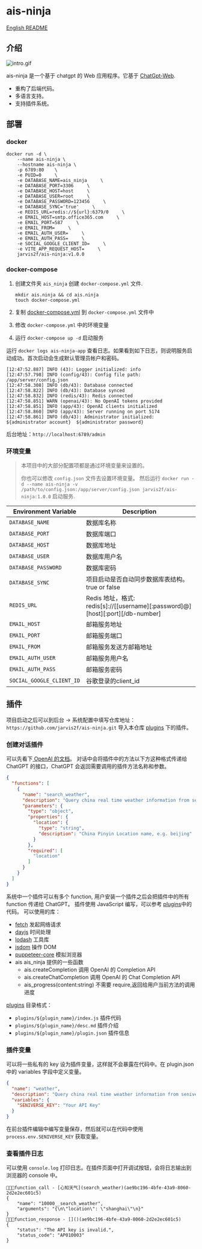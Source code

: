 # ais-ninja

[English README](README_en.md)

## 介绍

![intro.gif](doc%2Fintro.gif)

ais-ninja 是一个基于 chatgpt 的 Web 应用程序。它基于 [ChatGpt-Web](https://github.com/79E/ChatGpt-Web).

* 重构了后端代码。
* 多语言支持。
* 支持插件系统。

## 部署

### docker

```shell
docker run -d \
    --name ais-ninja \
    --hostname ais-ninja \
    -p 6789:80    \
    -e PUID=0     \
    -e DATABASE_NAME=ais_ninja     \
    -e DATABASE_PORT=3306     \
    -e DATABASE_HOST=host     \
    -e DATABASE_USER=root     \
    -e DATABASE_PASSWORD=123456     \
    -e DATABASE_SYNC='true'     \
    -e REDIS_URL=redis://${url}:6379/0     \
    -e EMAIL_HOST=smtp.office365.com     \
    -e EMAIL_PORT=587     \
    -e EMAIL_FROM=     \
    -e EMAIL_AUTH_USER=     \
    -e EMAIL_AUTH_PASS=     \
    -e SOCIAL_GOOGLE_CLIENT_ID=     \
    -e VITE_APP_REQUEST_HOST=     \
    jarvis2f/ais-ninja:v1.0.0
```

### docker-compose

1. 创建文件夹 `ais_ninja` 创建 `docker-compose.yml` 文件.

    ```shell
    mkdir ais.ninja && cd ais.ninja
    touch docker-compose.yml
    ```

2. 复制 [docker-compose.yml](./deploy/docker-compose.yml) 到 `docker-compose.yml` 文件中
3. 修改 `docker-compose.yml` 中的环境变量
4. 运行 `docker-compose up -d` 启动服务

运行 `docker logs ais-ninja-app` 查看日志。如果看到如下日志，则说明服务启动成功。首次启动会生成默认管理员帐户和密码。

```shell
[12:47:52.887] INFO (43): Logger initialized: info
[12:47:57.798] INFO (config/43): Config file path: /app/server/config.json
[12:47:58.308] INFO (db/43): Database connected
[12:47:58.822] INFO (db/43): Database synced
[12:47:58.832] INFO (redis/43): Redis connected
[12:47:58.851] WARN (openai/43): No OpenAI tokens provided
[12:47:58.851] INFO (app/43): OpenAI clients initialized
[12:47:58.860] INFO (app/43): Server running on port 5174
[12:47:58.861] INFO (db/43): Administrator initialized: ${administrator account}  ${administrator password}
```

后台地址：`http://localhost:6789/admin`

### 环境变量

> 本项目中的大部分配置项都是通过环境变量来设置的。
>
> 你也可以修改 `config.json` 文件去设置环境变量。
> 然后运行 `docker run -d --name ais-ninja -v /path/to/config.json:/app/server/config.json jarvis2f/ais-ninja:1.0.0`
> 启动服务.

| Environment Variable      | Description                                                               |
|---------------------------|---------------------------------------------------------------------------|
| `DATABASE_NAME`           | 数据库名称                                                                     |
| `DATABASE_PORT`           | 数据库端口                                                                     |
| `DATABASE_HOST`           | 数据库地址                                                                     |
| `DATABASE_USER`           | 数据库用户名                                                                    |
| `DATABASE_PASSWORD`       | 数据库密码                                                                     |
| `DATABASE_SYNC`           | 项目启动是否自动同步数据库表结构。 true or false                                           |
| `REDIS_URL`               | Redis 地址，格式: redis[s]://[[username][:password]@][host][:port][/db-number] |
| `EMAIL_HOST`              | 邮箱服务地址                                                                    |
| `EMAIL_PORT`              | 邮箱服务端口                                                                    |
| `EMAIL_FROM`              | 邮箱服务发送方邮箱地址                                                               |
| `EMAIL_AUTH_USER`         | 邮箱服务用户名                                                                   |
| `EMAIL_AUTH_PASS`         | 邮箱服务密码                                                                    |
| `SOCIAL_GOOGLE_CLIENT_ID` | 谷歌登录的client_id                                                            |

## 插件

项目启动之后可以到后台 -> 系统配置中填写仓库地址：`https://github.com/jarvis2f/ais-ninja.git`
导入本仓库 [plugins](./plugins) 下的插件。

### 创建对话插件

可以先看下[ OpenAI 的文档](https://platform.openai.com/docs/guides/gpt/function-calling)。
对话中会将插件中的方法以下方这种格式传递给 ChatGPT 的接口，ChatGPT 会返回需要调用的插件方法名称和参数。

```json
{
  "functions": [
    {
      "name": "search_weather",
      "description": "Query china real time weather information from seniverse.com",
      "parameters": {
        "type": "object",
        "properties": {
          "location": {
            "type": "string",
            "description": "China Pinyin Location name, e.g. beijing"
          }
        },
        "required": [
          "location"
        ]
      }
    }
  ]
}
```

系统中一个插件可以有多个 function, 用户安装一个插件之后会把插件中的所有 function 传递给 ChatGPT。
插件使用 JavaScript 编写，可以参考 [plugins](./plugins)中的代码。
可以使用的库：

* [fetch](https://developer.mozilla.org/en-US/docs/Web/API/Fetch_API/Using_Fetch) 发起网络请求
* [dayjs](https://day.js.org/) 时间处理
* [lodash](https://lodash.com/) 工具库
* [jsdom](https://github.com/jsdom/jsdom) 操作 DOM
* [puppeteer-core](https://www.npmjs.com/package/puppeteer-core) 模拟浏览器
* ais ais_ninja 提供的一些函数
  * ais.createCompletion 调用 OpenAI 的 Completion API
  * ais.createChatCompletion 调用 OpenAI 的 Chat Completion API
  * ais_progress(content:string) 不需要 require,返回给用户当前方法的调用进度

[plugins](./plugins) 目录格式：

* `plugins/${plugin_name}/index.js` 插件代码
* `plugins/${plugin_name}/desc.md` 插件介绍
* `plugins/${plugin_name}/plugin.json` 插件信息

### 插件变量

可以将一些私有的 key 设为插件变量，这样就不会暴露在代码中。在 plugin.json 中的 variables 字段中定义变量。

```json
{
  "name": "weather",
  "description": "Query china real time weather information from seniverse.com",
  "variables": {
    "SENIVERSE_KEY": "Your API Key"
  }
}
```

在前台插件编辑中编写变量保存，然后就可以在代码中使用 `process.env.SENIVERSE_KEY` 获取变量。

### 查看插件日志

可以使用 `console.log` 打印日志。在插件页面中打开调试按钮，会将日志输出到浏览器的 console 中。

```
📣📣📣function_call - [心知天气](search_weather)(ae9bc196-4bfe-43a9-8060-2d2e2ec601c5)
{
    "name": "10000__search_weather",
    "arguments": "{\n\"location\": \"shanghai\"\n}"
}
📣📣📣function_response - []()(ae9bc196-4bfe-43a9-8060-2d2e2ec601c5)
{
    "status": "The API key is invalid.",
    "status_code": "AP010003"
}
```
